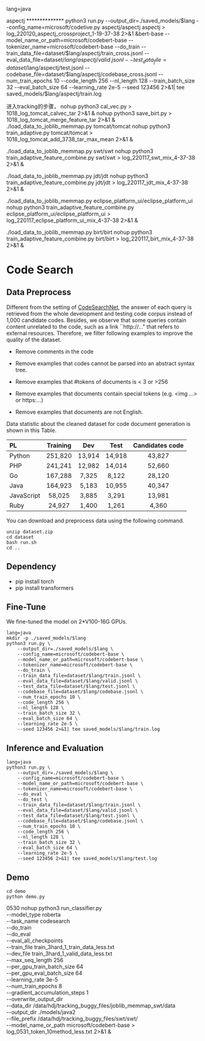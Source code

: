 lang=java

aspectj **************
python3 run.py     --output_dir=./saved_models/$lang     --config_name=microsoft/codetive.py aspectj/aspectj  aspectj > log_220120_aspectj_crossproject_1-19-37-38 2>&1 &bert-base     --model_name_or_path=microsoft/codebert-base     --tokenizer_name=microsoft/codebert-base     --do_train     --train_data_file=dataset/$lang/aspectj/train_cross.jsonl     --eval_data_file=dataset/$lang/aspectj/valid.jsonl     --test_data_file=dataset/$lang/aspectj/test.jsonl     --codebase_file=dataset/$lang/aspectj/codebase_cross.jsonl     --num_train_epochs 10     --code_length 256     --nl_length 128     --train_batch_size 32     --eval_batch_size 64     --learning_rate 2e-5     --seed 123456 2>&1| tee saved_models/$lang/aspectj/train.log

进入tracking的步骤，
nohup python3 cal_vec.py > 1018_log_tomcat_calvec_tar 2>&1 &
nohup python3 save_birt.py > 1018_log_tomcat_merge_feature_tar 2>&1 &
./load_data_to_joblib_memmap.py tomcat/tomcat
nohup python3 train_adaptive.py tomcat/tomcat  > 1018_log_tomcat_add_3738_tar_max_mean 2>&1 &

./load_data_to_joblib_memmap.py swt/swt
nohup python3 train_adaptive_feature_combine.py swt/swt > log_220117_swt_mix_4-37-38 2>&1 &

./load_data_to_joblib_memmap.py jdt/jdt
nohup python3 train_adaptive_feature_combine.py jdt/jdt > log_220117_jdt_mix_4-37-38 2>&1 &

./load_data_to_joblib_memmap.py eclipse_platform_ui/eclipse_platform_ui
nohup python3 train_adaptive_feature_combine.py eclipse_platform_ui/eclipse_platform_ui > log_220117_eclipse_platform_ui_mix_4-37-38 2>&1 &

./load_data_to_joblib_memmap.py birt/birt
nohup python3 train_adaptive_feature_combine.py birt/birt > log_220117_birt_mix_4-37-38 2>&1 &


# Code Search

## Data Preprocess

Different from the setting of [CodeSearchNet](husain2019codesearchnet), the answer of each query is retrieved from the whole development and testing code corpus instead of 1,000 candidate codes. Besides, we observe that some queries contain content unrelated to the code, such as a link ``http://..." that refers to external resources.  Therefore, we filter following examples to improve the quality of the dataset. 

- Remove comments in the code

- Remove examples that codes cannot be parsed into an abstract syntax tree.

- Remove examples that #tokens of documents is < 3 or >256

- Remove examples that documents contain special tokens (e.g. <img ...> or https:...)

- Remove examples that documents are not English.

Data statistic about the cleaned dataset for code document generation is shown in this Table.

| PL         | Training |  Dev   |  Test  | Candidates code |
| :--------- | :------: | :----: | :----: | :-------------: |
| Python     | 251,820  | 13,914 | 14,918 |     43,827      |
| PHP        | 241,241  | 12,982 | 14,014 |     52,660      |
| Go         | 167,288  | 7,325  | 8,122  |     28,120      |
| Java       | 164,923  | 5,183  | 10,955 |     40,347      |
| JavaScript |  58,025  | 3,885  | 3,291  |     13,981      |
| Ruby       |  24,927  | 1,400  | 1,261  |      4,360      |

You can download and preprocess data using the following command.
```shell
unzip dataset.zip
cd dataset
bash run.sh 
cd ..
```

## Dependency 

- pip install torch
- pip install transformers

## Fine-Tune

We fine-tuned the model on 2*V100-16G GPUs. 
```shell
lang=java
mkdir -p ./saved_models/$lang
python3 run.py \
    --output_dir=./saved_models/$lang \
    --config_name=microsoft/codebert-base \
    --model_name_or_path=microsoft/codebert-base \
    --tokenizer_name=microsoft/codebert-base \
    --do_train \
    --train_data_file=dataset/$lang/train.jsonl \
    --eval_data_file=dataset/$lang/valid.jsonl \
    --test_data_file=dataset/$lang/test.jsonl \
    --codebase_file=dataset/$lang/codebase.jsonl \
    --num_train_epochs 10 \
    --code_length 256 \
    --nl_length 128 \
    --train_batch_size 32 \
    --eval_batch_size 64 \
    --learning_rate 2e-5 \
    --seed 123456 2>&1| tee saved_models/$lang/train.log
```
## Inference and Evaluation

```shell
lang=java
python3 run.py \
    --output_dir=./saved_models/$lang \
    --config_name=microsoft/codebert-base \
    --model_name_or_path=microsoft/codebert-base \
    --tokenizer_name=microsoft/codebert-base \
    --do_eval \
    --do_test \
    --train_data_file=dataset/$lang/train.jsonl \
    --eval_data_file=dataset/$lang/valid.jsonl \
    --test_data_file=dataset/$lang/test.jsonl \
    --codebase_file=dataset/$lang/codebase.jsonl \
    --num_train_epochs 10 \
    --code_length 256 \
    --nl_length 128 \
    --train_batch_size 32 \
    --eval_batch_size 64 \
    --learning_rate 2e-5 \
    --seed 123456 2>&1| tee saved_models/$lang/test.log
```

## Demo

```shell
cd demo
python demo.py
```






0530
nohup python3 run_classifier.py \
--model_type roberta \
--task_name codesearch \
--do_train \
--do_eval \
--eval_all_checkpoints \
--train_file train_3hard_1_train_data_less.txt \
--dev_file train_3hard_1_valid_data_less.txt \
--max_seq_length 256 \
--per_gpu_train_batch_size 64 \
--per_gpu_eval_batch_size 64 \
--learning_rate 3e-5 \
--num_train_epochs 8 \
--gradient_accumulation_steps 1 \
--overwrite_output_dir \
--data_dir /data/hdj/tracking_buggy_files/joblib_memmap_swt/data \
--output_dir ./models/java2  \
--file_prefix /data/hdj/tracking_buggy_files/swt/swt/ \
--model_name_or_path microsoft/codebert-base > log_0531_token_10method_less.txt 2>&1 &
